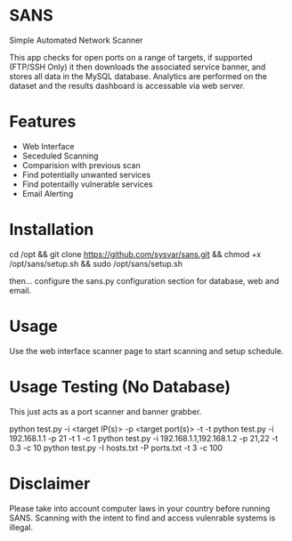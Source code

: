 # SANS
Simple Automated Network Scanner

This app checks for open ports on a range of targets, if supported (FTP/SSH Only) it then downloads the associated service banner, and stores all data in the MySQL database. Analytics are performed on the dataset and the results dashboard is accessable via web server.

# Features
 - Web Interface
 - Seceduled Scanning
 - Comparision with previous scan
 - Find potentially unwanted services
 - Find potentailly vulnerable services
 - Email Alerting

# Installation
cd /opt && git clone https://github.com/sysvar/sans.git && chmod +x /opt/sans/setup.sh && sudo /opt/sans/setup.sh

then...
configure the sans.py configuration section for database, web and email.

# Usage
Use the web interface scanner page to start scanning and setup schedule.

# Usage Testing (No Database)
This just acts as a port scanner and banner grabber.

python test.py -i <target IP(s)> -p <target port(s)> -t <timeout in seconds> -t <numbers of threads>
       python test.py -i 192.168.1.1 -p 21 -t 1 -c 1
       python test.py -i 192.168.1.1,192.168.1.2 -p 21,22 -t 0.3 -c 10
	   python test.py -I hosts.txt -P ports.txt -t 3 -c 100

# Disclaimer 
Please take into account computer laws in your country before running SANS. Scanning with the intent to find and access vulenrable systems is illegal.